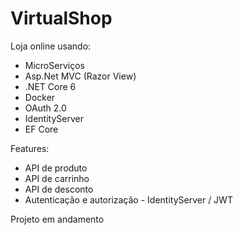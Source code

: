 # VirtualShop
Loja online usando: 
- MicroServiços 
- Asp.Net MVC (Razor View) 
- .NET Core 6 
- Docker 
- OAuth 2.0 
- IdentityServer 
- EF Core 

Features:
- API de produto
- API de carrinho
- API de desconto
- Autenticação e autorização - IdentityServer / JWT

Projeto em andamento
